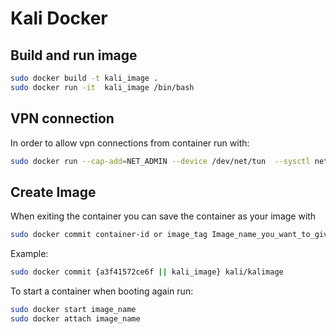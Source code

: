 # Kali Docker

## Build and run image 
```sh
sudo docker build -t kali_image .
sudo docker run -it  kali_image /bin/bash
```
## VPN connection
In order to allow vpn connections from container run with:
```sh
sudo docker run --cap-add=NET_ADMIN --device /dev/net/tun  --sysctl net.ipv6.conf.all.disable_i$
```

## Create Image
When exiting the container you can save the container as your image with
```sh
sudo docker commit container-id or image_tag Image_name_you_want_to_give
```

Example: 
```sh
sudo docker commit {a3f41572ce6f || kali_image} kali/kalimage
```

To start a container when booting again run:
```sh
sudo docker start image_name
sudo docker attach image_name
```
